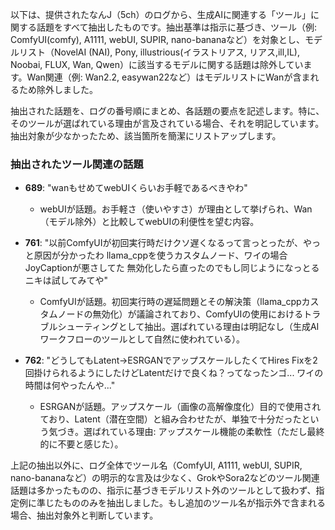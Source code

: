 以下は、提供されたなんJ（5ch）のログから、生成AIに関連する「ツール」に関する話題をすべて抽出したものです。抽出基準は指示に基づき、ツール（例: ComfyUI(comfy), A1111, webUI, SUPIR, nano-bananaなど）を対象とし、モデルリスト（NovelAI (NAI), Pony, illustrious(イラストリアス, リアス,ill,IL), Noobai, FLUX, Wan, Qwen）に該当するモデルに関する話題は除外しています。Wan関連（例: Wan2.2, easywan22など）はモデルリストにWanが含まれるため除外しました。

抽出された話題を、ログの番号順にまとめ、各話題の要点を記述します。特に、そのツールが選ばれている理由が言及されている場合、それを明記しています。抽出対象が少なかったため、該当箇所を簡潔にリストアップします。

### 抽出されたツール関連の話題
- **689**: "wanもせめてwebUIくらいお手軽であるべきやわ"  
  - webUIが話題。お手軽さ（使いやすさ）が理由として挙げられ、Wan（モデル除外）と比較してwebUIの利便性を望む内容。

- **761**: "以前ComfyUIが初回実行時だけクソ遅くなるって言っとったが、やっと原因が分かったわ  llama_cppを使うカスタムノード、ワイの場合JoyCaptionが悪さしてた  無効化したら直ったのでもし同じようになっとるニキは試してみてや"  
  - ComfyUIが話題。初回実行時の遅延問題とその解決策（llama_cppカスタムノードの無効化）が議論されており、ComfyUIの使用におけるトラブルシューティングとして抽出。選ばれている理由は明記なし（生成AIワークフローのツールとして自然に使われている）。

- **762**: "どうしてもLatent→ESRGANでアップスケールしたくてHires Fixを2回掛けられるようにしたけどLatentだけで良くね？ってなったンゴ...  ワイの時間は何やったんや..."  
  - ESRGANが話題。アップスケール（画像の高解像度化）目的で使用されており、Latent（潜在空間）と組み合わせたが、単独で十分だったという気づき。選ばれている理由: アップスケール機能の柔軟性（ただし最終的に不要と感じた）。

上記の抽出以外に、ログ全体でツール名（ComfyUI, A1111, webUI, SUPIR, nano-bananaなど）の明示的な言及は少なく、GrokやSora2などのツール関連話題は多かったものの、指示に基づきモデルリスト外のツールとして扱わず、指定例に準じたもののみを抽出しました。もし追加のツール名が指示外で含まれる場合、抽出対象外と判断しています。